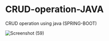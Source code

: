 # CRUD-operation-JAVA
CRUD operation using java (SPRING-BOOT)

![Screenshot (59)](https://user-images.githubusercontent.com/72166353/138933423-1e6193ce-2ebf-4151-a6b6-f83e62ddd5f7.png)
